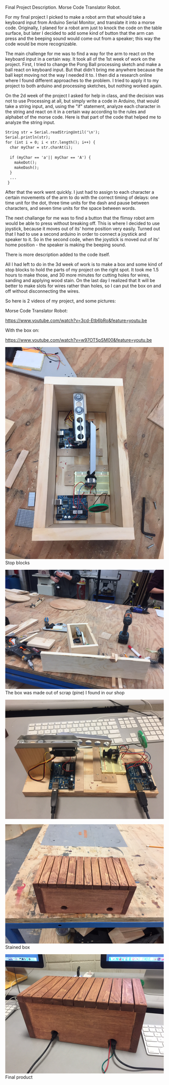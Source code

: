 Final Project Description.
Morse Code Translator Robot.

   For my final project I picked to make a robot arm that whould take a keyboard input from 
Arduino Serial Monitor, and translate it into a morse code. Originally, I planed for a robot arm
just to knock the code on the table surface, but later I decided to add some kind of button that 
the arm can press and the beeping sound would come out from a speaker; this way the code would be
more recognizable.

   The main challenge for me was to find a way for the arm to react on the keyboard input in a certain
way. It took all of the 1st week of work on the project. First, I tried to change the Pong Ball processing 
sketch and make a ball react on keyboard input. But that didn't bring me anywhere because the ball kept moving 
not the way I needed it to. I then did a research online where I found different approaches to the problem. I 
tried to apply it to my project to both arduino and processing sketches, but nothing worked again. 

   On the 2d week of the project I asked for help in class, and the decision was not to use Processing at all,
but simply write a code in Arduino, that would take a string input, and, using the "if" statement, analyze each 
character in the string and react on it in a certain way according to the rules and alphabet of the morse code.
Here is that part of the code that helped me to analyze the string input.
    
    String str = Serial.readStringUntil('\n');
    Serial.println(str);
    for (int i = 0; i < str.length(); i++) {
      char myChar = str.charAt(i);
      
      if (myChar == 'a'|| myChar == 'A') {
        makeDot();
        makeDash();
      }
      ...
     }
     
   After that the work went quickly. I just had to assign to each character a certain movements of the arm to do 
with the correct timing of delays: one time unit for the dot, three time units for the dash and pause between 
characters, and seven time units for the space between words.

   The next challange for me was to find a button that the flimsy robot arm would be able to press without breaking
off. This is where I decided to use joystick, because it moves out of its' home position very easily. Turned out that 
I had to use a second arduino in order to connect a joystick and speaker to it. So in the second code, when the joystick 
is moved out of its' home position - the speaker is making the beeping sound.

   There is more description added to the code itself.

   All I had left to do in the 3d week of work is to make a box and some kind of stop blocks to hold the parts of my
project on the right spot. It took me 1.5 hours to make those, and 30 more minutes for cutting holes for wires, sanding 
and applying wood stain. On the last day I realized that It will be better to make slots for wires rather than holes, 
so I can put the box on and off without disconnecting the wires.

So here is 2 videos of my project, and some pictures:

Morse Code Translator Robot:

https://www.youtube.com/watch?v=3cd-Etb6bRo&feature=youtu.be

With the box on:

https://www.youtube.com/watch?v=w97OT5pSM00&feature=youtu.be

![Project image 1](IMG_6469.JPG)
Stop blocks



![Project image 2](IMG_6470.JPG)
The box was made out of scrap (pine) I found in our shop



![Project image 3](IMG_6480.JPG)



![Project image 4](IMG_6477.JPG) 
Stained box


![Project image 5](IMG_6481.JPG)
Final product

